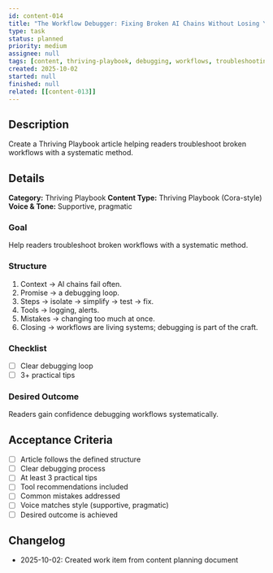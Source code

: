 ```yaml
---
id: content-014
title: "The Workflow Debugger: Fixing Broken AI Chains Without Losing Your Mind"
type: task
status: planned
priority: medium
assignee: null
tags: [content, thriving-playbook, debugging, workflows, troubleshooting]
created: 2025-10-02
started: null
finished: null
related: [[content-013]]
---
```


## Description

Create a Thriving Playbook article helping readers troubleshoot broken workflows with a systematic method.

## Details

**Category:** Thriving Playbook
**Content Type:** Thriving Playbook (Cora-style)
**Voice & Tone:** Supportive, pragmatic

### Goal
Help readers troubleshoot broken workflows with a systematic method.

### Structure
1. Context → AI chains fail often.
2. Promise → a debugging loop.
3. Steps → isolate → simplify → test → fix.
4. Tools → logging, alerts.
5. Mistakes → changing too much at once.
6. Closing → workflows are living systems; debugging is part of the craft.

### Checklist
- [ ] Clear debugging loop
- [ ] 3+ practical tips

### Desired Outcome
Readers gain confidence debugging workflows systematically.

## Acceptance Criteria

- [ ] Article follows the defined structure
- [ ] Clear debugging process
- [ ] At least 3 practical tips
- [ ] Tool recommendations included
- [ ] Common mistakes addressed
- [ ] Voice matches style (supportive, pragmatic)
- [ ] Desired outcome is achieved

## Changelog

- 2025-10-02: Created work item from content planning document
